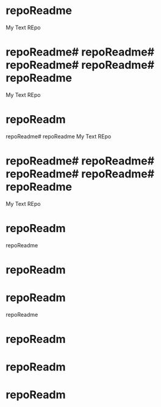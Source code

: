 # repoReadme
My Text REpo
# repoReadme# repoReadme# repoReadme# repoReadme# repoReadme
My Text REpo
# repoReadm
 repoReadme# repoReadme
My Text REpo
# repoReadme# repoReadme# repoReadme# repoReadme# repoReadme
My Text REpo
# repoReadm
 repoReadme
# repoReadm
# repoReadm
 repoReadme
# repoReadm

# repoReadm


# repoReadm
